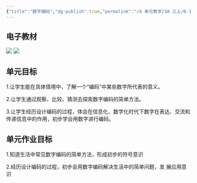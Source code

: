 ```yaml
---
{"title":"数字编码","dg-publish":true,"permalink":"/4 单元教学/3A 三上/6-1 数字编码/","dgPassFrontmatter":true,"noteIcon":""}
---
```



## 电子教材

<p class="grid-4">
	<img loading="lazy" decoding="async" src="https://book.pep.com.cn/1221001301141/files/mobile/83.jpg">
	<img loading="lazy" decoding="async" src="https://book.pep.com.cn/1221001301141/files/mobile/84.jpg">
</p>


## 单元目标

1.让学生能在具体情境中，了解一个“编码”中某些数字所代表的意义。

2.让学生通过观察、比较、猜测去探索数字编码的简单方法。

3.让学生经历设计编码的过程，体会在信息化、数字化时代下数字在表达、交流和传递信息中的作用，初步学会用数字进行编码。

## 单元作业目标

1.知道生活中常见数字编码的简单方法，形成初步的符号意识

2.经历设计编码的过程，初步会用数字编码解决生活中的简单问题，发 展应用意识

